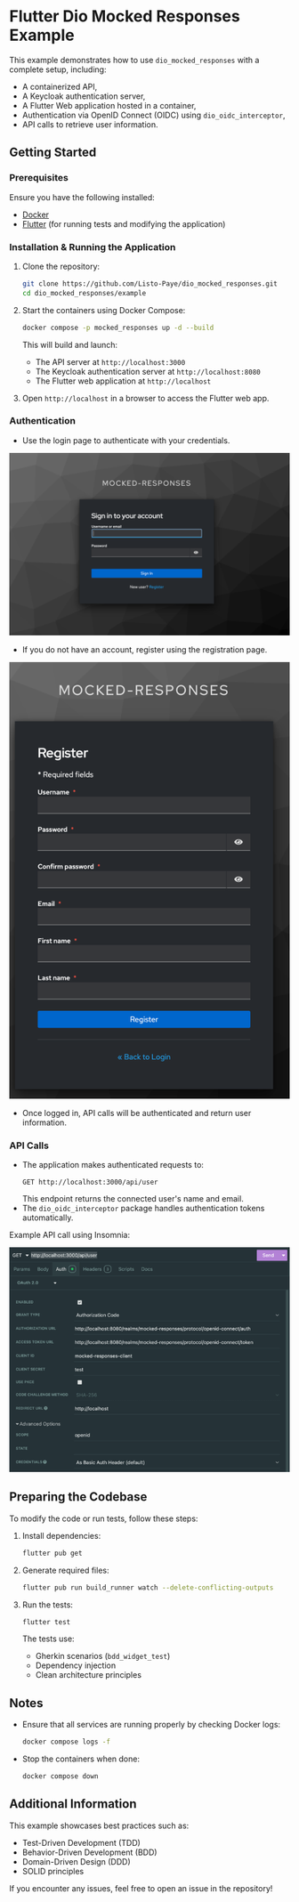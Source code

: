 # Flutter Dio Mocked Responses Example

This example demonstrates how to use `dio_mocked_responses` with a complete setup, including:
- A containerized API,
- A Keycloak authentication server,
- A Flutter Web application hosted in a container,
- Authentication via OpenID Connect (OIDC) using `dio_oidc_interceptor`,
- API calls to retrieve user information.

## Getting Started

### Prerequisites
Ensure you have the following installed:
- [Docker](https://docs.docker.com/get-docker/)
- [Flutter](https://flutter.dev/docs/get-started/install) (for running tests and modifying the application)

### Installation & Running the Application
1. Clone the repository:
   ```sh
   git clone https://github.com/Listo-Paye/dio_mocked_responses.git
   cd dio_mocked_responses/example
   ```

2. Start the containers using Docker Compose:
   ```sh
   docker compose -p mocked_responses up -d --build
   ```
   This will build and launch:
    - The API server at `http://localhost:3000`
    - The Keycloak authentication server at `http://localhost:8080`
    - The Flutter web application at `http://localhost`

3. Open `http://localhost` in a browser to access the Flutter web app.

### Authentication
- Use the login page to authenticate with your credentials.

![LOGIN](img/login.png)

- If you do not have an account, register using the registration page.

![REGISTER](img/register.png)

- Once logged in, API calls will be authenticated and return user information.

### API Calls
- The application makes authenticated requests to:
  ```http
  GET http://localhost:3000/api/user
  ```
  This endpoint returns the connected user's name and email.
- The `dio_oidc_interceptor` package handles authentication tokens automatically.

Example API call using Insomnia:

![Insomnia](img/insomnia.png)

## Preparing the Codebase
To modify the code or run tests, follow these steps:

1. Install dependencies:
   ```sh
   flutter pub get
   ```

2. Generate required files:
   ```sh
   flutter pub run build_runner watch --delete-conflicting-outputs
   ```

3. Run the tests:
   ```sh
   flutter test
   ```
   The tests use:
    - Gherkin scenarios (`bdd_widget_test`)
    - Dependency injection
    - Clean architecture principles

## Notes
- Ensure that all services are running properly by checking Docker logs:
  ```sh
  docker compose logs -f
  ```
- Stop the containers when done:
  ```sh
  docker compose down
  ```

## Additional Information
This example showcases best practices such as:
- Test-Driven Development (TDD)
- Behavior-Driven Development (BDD)
- Domain-Driven Design (DDD)
- SOLID principles

If you encounter any issues, feel free to open an issue in the repository!
